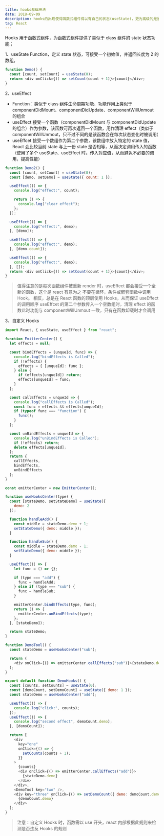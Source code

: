 ```yaml
---
title: hooks基础用法
date: 2018-09-09
description: hooks的出现使得函数式组件得以有自己的状态(useState)，更为高级的是通过useEffect我们可以模拟class组件的生命周期，使得函数式组件可以基本代替class组件
tag: React
---
```



Hooks 用于函数式组件，为函数式组件提供了类似于 class 组件的 state 状态功能；

1、useState
Function，定义 state 状态，可接受一个初始值，并返回长度为 2 的数组，

```js
function Demo() {
  const [count, setCount] = useState(0);
  return <div onClick={() => setCount(count + 1)}>{count}</div>;
}
```

2、useEffect

- Function：类似于 class 组件生命周期功能，功能作用上类似于 componentDidMount、componentDidUpdate、componentWillUnmout 的组合
- useEffect 接受一个函数（componentDidMount 与 componentDidUpdate 的组合）作为参数，该函数可再次返回一个函数，用作清理 effect（类似于 componentWillUnmout，只不过不同的是该函数会在每次状态变化时被调用）
- useEffcet 接受一个数组作为第二个参数，该数组中放入特定的 state 值，React 会比较当前 state 与上一份 state 是否相等，从而决定调用传入的函数（使用了多个 useState、useEffcet 时，传入对应值，从而避免不必要的调用，提高性能）

```js
function Demo2() {
  const [count, setCount] = useState(0);
  const [demo, setDemo] = useState({ count: 1 });

  useEffect(() => {
    console.log("effect:", count);

    return () => {
      console.log("clear effect");
    };
  });

  useEffect(() => {
    console.log("effect:", demo);
  }, [demo]);

  useEffect(() => {
    console.log("effect:", demo);
  }, [demo.count]);

  useEffect(() => {
    console.log("effect:", demo);
  }, []);
  return <div onClick={() => setCount(count + 1)}>{count}</div>;
}
```

> 值得注意的是每次函数组件被重新 render 时，useEffect 都会接受一个全新的函数，这个是 react 有意为之
> 不要在循环，条件或嵌套函数中调用 Hook。 相反，总是在 React 函数的顶层使用 Hooks，从而保证 useEffect 的调用顺序
> useEffcet 的第二个参数传入一个空数组时，清理 effect 的函数此时功能与 componentWillUnmout 一致，只有在函数卸载时才会调用

3、自定义 Hooks

```js
import React, { useState, useEffect } from "react";

function EmitterCenter() {
  let effects = null;

  const bindEffects = (unqueId, func) => {
    console.log("bindEffects is Called");
    if (!effects) {
      effects = { [unqueId]: func };
    } else {
      if (effects[unqueId]) return;
      effects[unqueId] = func;
    }
  };

  const callEffects = unqueId => {
    console.log("callEffects is Called");
    const func = effects && effects[unqueId];
    if (typeof func === "function") {
      func();
    }
  };

  const unBindEffects = unqueId => {
    console.log("unBindEffects is Called");
    if (!effects) return;
    delete effects[unqueId];
  };
  return {
    callEffects,
    bindEffects,
    unBindEffects
  };
}

const emitterCenter = new EmitterCenter();

function useHooksCenter(type) {
  const [stateDemo, setStateDemo] = useState({
    demo: 2
  });

  function handleAdd() {
    const middle = stateDemo.demo + 1;
    setStateDemo({ demo: middle });
  }

  function handleSub() {
    const middle = stateDemo.demo - 1;
    setStateDemo({ demo: middle });
  }

  useEffect(() => {
    let func = () => {};

    if (type === "add") {
      func = handleAdd;
    } else if (type === "sub") {
      func = handleSub;
    }

    emitterCenter.bindEffects(type, func);
    return () => {
      emitterCenter.unBindEffects(type);
    };
  }, [stateDemo]);

  return stateDemo;
}

function DemoTool() {
  const stateDemo = useHooksCenter("sub");

  return (
    <div onClick={() => emitterCenter.callEffects("sub")}>{stateDemo.demo}</div>
  );
}

export default function DemoHooks() {
  const [counts, setCounts] = useState(0);
  const [demoCount, setDemoCount] = useState({ demo: 1 });
  const stateDemo = useHooksCenter("add");

  useEffect(() => {
    console.log("click:", counts);
  });
  useEffect(() => {
    console.log("second effect", demoCount.demo);
  }, [demoCount]);

  return [
    <div
      key="one"
      onClick={() => {
        setCounts(counts + 1);
      }}
    >
      {counts}
      <div onClick={() => emitterCenter.callEffects("add")}>
        {stateDemo.demo}
      </div>
    </div>,
    <DemoTool key="two" />,
    <div key="three" onClick={() => setDemoCount({ demo: demoCount.demo + 1 })}>
      {demoCount.demo}
    </div>
  ];
}
```

> 注意：自定义 Hooks 时，函数需以 use 开头，react 内部根据此规则来检测是否违反 Hooks 的规则
